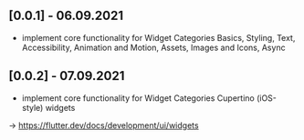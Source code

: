 ## [0.0.1] - 06.09.2021
- implement core functionality for Widget Categories Basics, Styling, Text, Accessibility, Animation and Motion, Assets, Images and Icons, Async 

## [0.0.2] - 07.09.2021
- implement core functionality for Widget Categories Cupertino (iOS-style) widgets

-> https://flutter.dev/docs/development/ui/widgets

 

